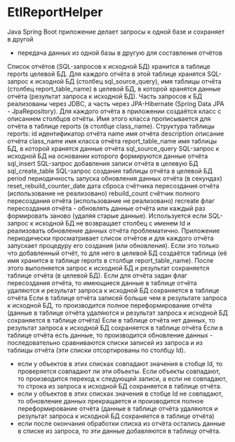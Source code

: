 # EtlReportHelper
Java Spring Boot приложение делает запросы к одной базе и сохраняет в другой
  - передача данных из одной базы в другую для составления отчётов

Список отчётов (SQL-запросов к исходной БД) хранится в таблице reports целевой БД. Для каждого отчёта в этой таблице хранятся SQL-запрос к исходной БД (столбец sql_source_query), имя таблицы отчёта (столбец report_table_name) в целевой БД, в которой хранятся данные отчёта (результат запроса к исходной БД).
Часть запросов к БД реализованы через JDBC, а часть через JPA-Hibernate (Spring Data JPA - JpaRepository).
Для каждого отчёта в приложении создаётся класс с описанием столбцов отчёты. Имя этого класса прописывается для отчёта в таблице reports (в столбце class_name).
Структура таблицы reports:
id	идентификатор отчёта
name	имя отчёта
description	описание отчёта
class_name	имя класса отчёта
report_table_name	имя таблицы БД, в которой хранятся данные отчёта
sql_source_query	SQL-запрос к исходной БД на основании которого формируются данные отчёта
sql_insert	SQL-запрос добавления записи отчёта в целевую БД
sql_create_table	SQL-запрос создания таблицы отчёта в целевой БД
period	периодичность запуска обновления данных отчёта (в секундах)
reset_rebuild_counter_date	дата сброса счётчика пересоздания отчёта (использование не реализовано)
rebuild_count	счётчик полного пересоздания отчёта (использование не реализовано)
recreate	флаг пересоздания отчёта - обновлять данные отчёта или каждый раз формировать заново (удаляя старые данные). Используется если SQL-запрос к исходной БД не возвращает столбец с именем Id и реализовать обновление данных отчёта проблематично.
Приложение периодически просматривает список отчётов и для каждого отчёта запускает процедуру его создания (или обновления).
Если это только что добавленный отчёт, то для него в целевой БД создаётся таблица (её имя хранится в таблице reports в столбце report_table_name). После этого выполняется запрос к исходной БД и результат сохраняется таблице отчёта (в целевой БД).
Если для отчёта задан флаг пересоздания отчёта, то имеющиеся данные в таблице отчёта удаляются и результат запроса к исходной БД сохраняется в таблице отчёта
Если в таблице отчёта записей больше чем в результате запроса к исходной БД, то производится полное переформирование отчёта (данные в таблице отчёта удаляются и результат запроса к исходной БД сохраняется в таблице отчёта)
Если в таблице отчёта нет данных, то результат запроса к исходной БД сохраняется в таблице отчёта
Если в таблице отчёта есть данные, то производится обновление данных - последовательно сравниваются списки записей из запроса и из таблицы отчёта (эти списки отсортированы по столбцу Id).
- если у объектов в этих списках совпадают значения в стобце Id, то проверяется совпадают ли эти объекты. Если объекты совпадают, то производится переход к следующей записи, а если не совпадают, то строка из запроса к исходной БД сохраняется в таблице отчёта.
- если у объектов в этих списках значения в стобце Id не совпадают, то обновление данных прекращается и производится полное переформирование отчёта (данные в таблице отчёта удаляются и результат запроса к исходной БД сохраняется в таблице отчёта)
- если после окончания обработки списка из отчёта остались данные в списке из запроса, то эти данные добавляются в таблицу отчёта.

